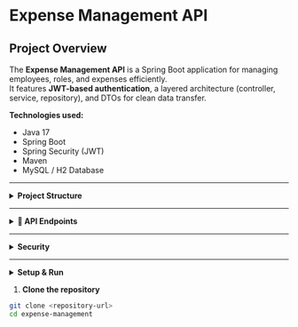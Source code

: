 # Expense Management API

## Project Overview
The **Expense Management API** is a Spring Boot application for managing employees, roles, and expenses efficiently.  
It features **JWT-based authentication**, a layered architecture (controller, service, repository), and DTOs for clean data transfer.

**Technologies used:**
- Java 17
- Spring Boot
- Spring Security (JWT)
- Maven
- MySQL / H2 Database

---

<details>
<summary><strong> Project Structure</strong></summary>
*com.example.expense_management*

- *controller-*
- AuthController.java, EmployeeController.java, ExpenseController.java  

- *service-*  
  EmployeeService.java, ExpenseService.java, RoleService.java

- *repository-*  
  EmployeeRepository.java, ExpenseRepository.java, RoleRepository.java

- *model-*  
  Employee.java, Expense.java, Role.java

- *dto-*  
  AuthDTO.java, EmployeeDTO.java, ExpenseDTO.java

- *security-*  
  CustomUserDetailsService.java, CustomUserDetails.java, JwtFilter.java, JwtUtil.java, SecurityConfig.java

- *main application-*  
  ExpenseManagementApplication.java

- *resources-*  
application.properties, data.sql

- *project root-*  
pom.xml, README.md


</details>

---

<details>
<summary><strong>📝 API Endpoints</strong></summary>

| Method | Endpoint          | Description               | Request Body Example                 |
|--------|-----------------|---------------------------|------------------------------------|
| POST   | /auth/login      | Authenticate user         | `{ "username": "admin", "password": "123" }` |
| POST   | /employees       | Add new employee          | `{ "name": "John", "role": "Manager" }` |
| GET    | /employees       | Get all employees         | -                                  |
| POST   | /expenses        | Add new expense           | `{ "amount": 100, "employeeId": 1 }` |
| GET    | /expenses        | Get all expenses          | -                                  |

</details>

---

<details>
<summary><strong> Security</strong></summary>

- **Authentication:** JWT-based for all endpoints.
- **Security Classes:**
    - `CustomUserDetailsService` – loads user details from the database
    - `CustomUserDetails` – implements `UserDetails`
    - `JwtFilter` – filters requests and validates tokens
    - `JwtUtil` – generates and validates JWT tokens
    - `SecurityConfig` – configures endpoint security and authentication
- **Roles:** Can be extended in `RoleService` for role-based access.

</details>

---

<details>
<summary><strong> Setup & Run</strong></summary></details>

1. **Clone the repository**
```bash
git clone <repository-url>
cd expense-management







